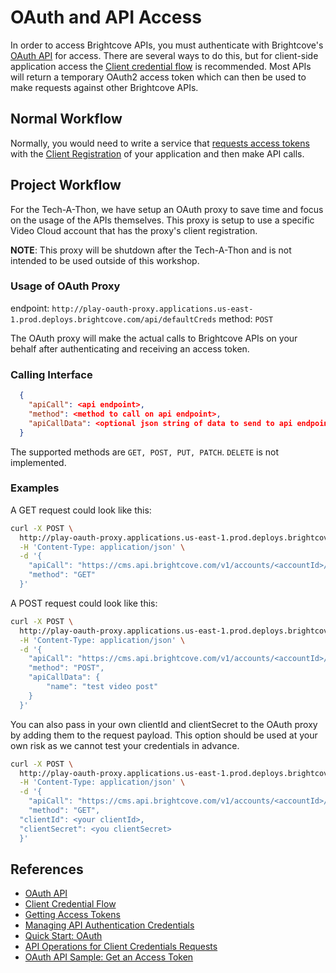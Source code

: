 # OAuth and API Access

In order to access Brightcove APIs, you must authenticate with Brightcove's [OAuth API][oauth-api] for access. There are several ways to do this, but for client-side application access the [Client credential flow][cred-flow] is recommended. Most APIs will return a temporary OAuth2 access token which can then be used to make requests against other Brightcove APIs.

## Normal Workflow

Normally, you would need to write a service that [requests access tokens](get-access-token) with the [Client Registration][client-reg] of your application and then make API calls.

## Project Workflow

For the Tech-A-Thon, we have setup an OAuth proxy to save time and focus on the usage of the APIs themselves. This proxy is setup to use a specific Video Cloud account that has the proxy's client registration.

**NOTE**: This proxy will be shutdown after the Tech-A-Thon and is not intended to be used outside of this workshop.

### Usage of OAuth Proxy

endpoint: `http://play-oauth-proxy.applications.us-east-1.prod.deploys.brightcove.com/api/defaultCreds`
method: `POST`

The OAuth proxy will make the actual calls to Brightcove APIs on your behalf after authenticating and receiving an access token.

### Calling Interface

```json
  {
    "apiCall": <api endpoint>,
    "method": <method to call on api endpoint>,
    "apiCallData": <optional json string of data to send to api endpoint>
  }
```

The supported methods are `GET, POST, PUT, PATCH`. `DELETE` is not implemented.

### Examples

A GET request could look like this:

```bash
curl -X POST \
  http://play-oauth-proxy.applications.us-east-1.prod.deploys.brightcove.com/api/defaultCreds \
  -H 'Content-Type: application/json' \
  -d '{
	"apiCall": "https://cms.api.brightcove.com/v1/accounts/<accountId>/videos",
	"method": "GET"
  }'
```

A POST request could look like this:

```bash
curl -X POST \
  http://play-oauth-proxy.applications.us-east-1.prod.deploys.brightcove.com/api/defaultCreds \
  -H 'Content-Type: application/json' \
  -d '{
    "apiCall": "https://cms.api.brightcove.com/v1/accounts/<accountId>/videos",
    "method": "POST",
    "apiCallData": {
    	"name": "test video post"
    }
  }'
```

You can also pass in your own clientId and clientSecret to the OAuth proxy by adding them to the request payload. This option should be used at your own risk as we cannot test your credentials in advance.

```bash
curl -X POST \
  http://play-oauth-proxy.applications.us-east-1.prod.deploys.brightcove.com/api/defaultCreds \
  -H 'Content-Type: application/json' \
  -d '{
	"apiCall": "https://cms.api.brightcove.com/v1/accounts/<accountId>/videos",
	"method": "GET",
  "clientId": <your clientId>,
  "clientSecret": <you clientSecret>
  }'
```

## References

- [OAuth API](oauth-api)
- [Client Credential Flow][cred-flow]
- [Getting Access Tokens][get-access-token]
- [Managing API Authentication Credentials][client-reg]
- [Quick Start: OAuth][oauth-quick]
- [API Operations for Client Credentials Requests][api-ops]
- [OAuth API Sample: Get an Access Token][oauth-sample]

[oauth-api]: https://support.brightcove.com/overview-oauth-api-v4
[cred-flow]: https://support.brightcove.com/overview-oauth-api-v4#Client_credential_flow
[get-access-token]: https://support.brightcove.com/getting-access-tokens
[client-reg]: https://support.brightcove.com/managing-api-authentication-credentials
[oauth-quick]: https://support.brightcove.com/quick-start-oauth
[api-ops]: https://support.brightcove.com/api-operations-client-credentials-requests
[oauth-sample]: https://support.brightcove.com/oauth-api-sample-get-access-token
